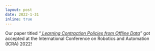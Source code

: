 ```yaml
---
layout: post
date: 2022-1-31
inline: true
---
```


Our paper titled _“<a href="https://ieeexplore.ieee.org/abstract/document/9691930"> Learning Contraction Policies from Offline Data</a>”_ got accepted at the International Conference on Robotics and Automation (ICRA) 2022!





